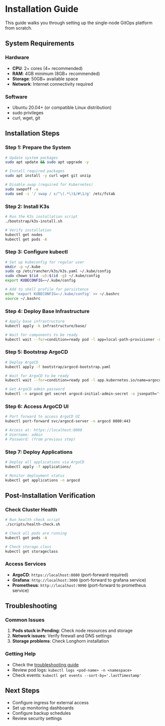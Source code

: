 # Installation Guide

This guide walks you through setting up the single-node GitOps platform from scratch.

## System Requirements

### Hardware
- **CPU**: 2+ cores (4+ recommended)
- **RAM**: 4GB minimum (8GB+ recommended)
- **Storage**: 50GB+ available space
- **Network**: Internet connectivity required

### Software
- Ubuntu 20.04+ (or compatible Linux distribution)
- sudo privileges
- curl, wget, git

## Installation Steps

### Step 1: Prepare the System

```bash
# Update system packages
sudo apt update && sudo apt upgrade -y

# Install required packages
sudo apt install -y curl wget git unzip

# Disable swap (required for Kubernetes)
sudo swapoff -a
sudo sed -i '/ swap / s/^\(.*\)$/#\1/g' /etc/fstab
```

### Step 2: Install K3s

```bash
# Run the K3s installation script
./bootstrap/k3s-install.sh

# Verify installation
kubectl get nodes
kubectl get pods -A
```

### Step 3: Configure kubectl

```bash
# Set up kubeconfig for regular user
mkdir -p ~/.kube
sudo cp /etc/rancher/k3s/k3s.yaml ~/.kube/config
sudo chown $(id -u):$(id -g) ~/.kube/config
export KUBECONFIG=~/.kube/config

# Add to shell profile for persistence
echo 'export KUBECONFIG=~/.kube/config' >> ~/.bashrc
source ~/.bashrc
```

### Step 4: Deploy Base Infrastructure

```bash
# Apply base infrastructure
kubectl apply -k infrastructure/base/

# Wait for components to be ready
kubectl wait --for=condition=ready pod -l app=local-path-provisioner -n kube-system --timeout=300s
```

### Step 5: Bootstrap ArgoCD

```bash
# Deploy ArgoCD
kubectl apply -f bootstrap/argocd-bootstrap.yaml

# Wait for ArgoCD to be ready
kubectl wait --for=condition=ready pod -l app.kubernetes.io/name=argocd-server -n argocd --timeout=300s

# Get ArgoCD admin password
kubectl -n argocd get secret argocd-initial-admin-secret -o jsonpath="{.data.password}" | base64 -d
```

### Step 6: Access ArgoCD UI

```bash
# Port forward to access ArgoCD UI
kubectl port-forward svc/argocd-server -n argocd 8080:443

# Access at: https://localhost:8080
# Username: admin
# Password: (from previous step)
```

### Step 7: Deploy Applications

```bash
# Deploy all applications via ArgoCD
kubectl apply -f applications/

# Monitor deployment status
kubectl get applications -n argocd
```

## Post-Installation Verification

### Check Cluster Health

```bash
# Run health check script
./scripts/health-check.sh

# Check all pods are running
kubectl get pods -A

# Check storage class
kubectl get storageclass
```

### Access Services

- **ArgoCD**: `https://localhost:8080` (port-forward required)
- **Grafana**: `http://localhost:3000` (port-forward to grafana service)
- **Prometheus**: `http://localhost:9090` (port-forward to prometheus service)

## Troubleshooting

### Common Issues

1. **Pods stuck in Pending**: Check node resources and storage
2. **Network issues**: Verify firewall and DNS settings
3. **Storage problems**: Check Longhorn installation

### Getting Help

- Check the [troubleshooting guide](troubleshooting.md)
- Review pod logs: `kubectl logs <pod-name> -n <namespace>`
- Check events: `kubectl get events --sort-by='.lastTimestamp'`

## Next Steps

- Configure ingress for external access
- Set up monitoring dashboards
- Configure backup schedules
- Review security settings
